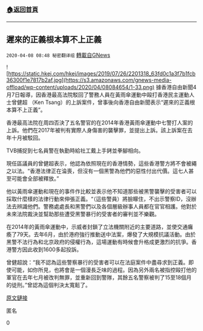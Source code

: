 ###  [:house:返回首頁](https://github.com/ourhimalayas/txt)
---

## 遲來的正義根本算不上正義
`2020-04-08 08:48 秘密翻译组` [轉載自GNews](https://gnews.org/zh-hant/166109/)

![https://static.hkej.com/hkej/images/2019/07/26/2201318_63fd0c1a3f7b1fcb36300f1e7817b2af.jpg](https://s3.amazonaws.com/gnews-media-offload/wp-content/uploads/2020/04/08084654/1-33.png)
據香港自由新聞4月7日報導，因香港最高法院駁回了警務人員在黃雨傘運動中毆打香港民主運動人士曾健超 （Ken Tsang）的上訴案件，曾事後向香港自由新聞表示“遲來的正義根本算不上正義”。

香港最高法院在周四否決了五名警官的在2014年香港黃雨傘運動中七警打人案的上訴。他們在2017年被判有實際人身傷害的襲擊罪，並提出上訴。該上訴案在去年十月被駁回。

TVB捕捉到七名員警在執勤時給社工戴上手銬並拳腳相向。

現任區議員的曾健超表示，他認為依照現在的香港情勢，這些香港警方將不會被繩之以法。“香港法律正在淪喪，但沒有一個黑警為他們的惡性付出代價。這七人甚至可能會全部被釋放。”

他以黃雨傘運動和現在的事件作比較並表示他不知道那些被黑警襲擊的受害者可以採取什麼樣的法律行動來伸張正義。“（這些警員）將臉矇住，不出示警察ID，沒辦法去辨識他們。警務處處長和黑警們以及各個層級辦事人員都在官官相護。他對於未來法院裁決並幫助那些遭受黑警暴行的受害者的審判並不樂觀。

在2014年的黃雨傘運動中，示威者封鎖了立法機關附近的主要道路，並使交通癱瘓了79天。去年6月，由於港府強行推動送中法案，爆發了大規模抗議活動。由於黑警不法行為和北京政府的侵權行為，這場運動有時候會升格成更激烈的抗爭。香港警方因此收到1600多起投訴。

曾健超說：“我不認為這些警察暴行的受害者可以在法庭案件中盡尋求到正義。即使可能，如你所見，也將會是一個漫長乏味的過程。因為另外兩名被指控毆打他的軍官在去年七月被改判無罪，並重新回到警隊，其餘五名警察被判了15至18個月的徒刑。”曾認為這個判決太寬鬆了。

[原文鏈接](https://hongkongfp.com/2020/04/07/justice-delayed-is-justice-denied-says-hong-kong-activist-after-top-court-denies-appeal-bid-by-cops-who-assaulted-him/)

匿名

0

